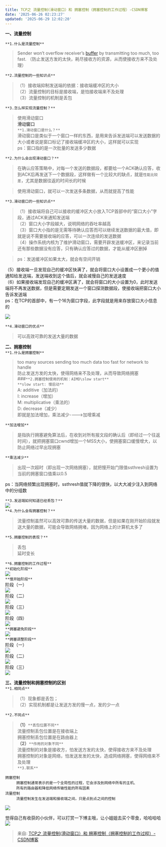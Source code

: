 ```yaml
---
title: TCP之 流量控制(滑动窗口）和 拥塞控制（拥塞控制的工作过程）-CSDN博客
date: '2025-06-26 02:23:27'
updated: '2025-06-29 12:02:20'
---
```



**一、流量控制**

`**1.什么是流量控制**`

> Sender won’t overflow receiver’s [buffer](https://so.csdn.net/so/search?q=buffer&spm=1001.2101.3001.7020) by transmitting too much, too fast. （防止发送方发的太快，耗尽接收方的资源，从而使接收方来不及处理）
>

`**2.流量控制的一些知识点**`

> （1）接收端抑制发送端的依据：接收端缓冲区的大小  
（2）流量控制的目标是接收端，是怕接收端来不及处理  
（3）流量控制的机制是丢包
>

`**3.怎么样实现流量控制？**`

> 使用滑动窗口  
**滑动窗口**  
`**1.滑动窗口是什么？**`  
滑动窗口是类似于一个窗口一样的东西，是用来告诉发送端可以发送数据的大小或者说是窗口标记了接收端缓冲区的大小，这样就可以实现  
ps：窗口指的是一次批量的发送多少数据
>

`**2.为什么会出现滑动窗口？**`

> 在确认应答策略中，对每一个发送的数据段，都要给一个ACK确认应答，收到ACK后再发送下一个数据段，这样做有一个比较大的缺点，就是`性能比较差`，尤其是数据往返的时间长的时候
>

> 使用滑动窗口，就可以一次发送多条数据，从而就提高了性能
>

`**3.滑动窗口的一些知识点**`

> （1）接收端将自己可以接收的缓冲区大小放入TCP首部中的“窗口大小”字段，通过ACK来通知发送端  
（2）窗口大小字段越大，说明网络的吞吐率越高  
（3）窗口大小指的是无需等待确认应答而可以继续发送数据的最大值，即就是说不需要接收端的应答，可以一次连续的发送数据  
（4）操作系统内核为了维护滑动窗口，需要开辟发送缓冲区，来记录当前还有那些数据没有应答，只有确认应答过的数据，才能从缓冲区删掉
>

> ps：发送缓冲区如果太大，就会有空间开销
>

（5）接收端一旦发现自己的缓冲区快满了，就会将窗口大小设置成一个更小的值通知给发送端，发送端收到这个值后，就会减慢自己的发送速度  
（6）如果接收端发现自己的缓冲区满了，就会将窗口的大小设置为0，此时发送端将不再发送数据，但是需要定期发送一个窗口探测数据段，使接收端把窗口大小告诉发送端  
ps：在TCP的首部中，有一个16为窗口字段，此字段就是用来存放窗口大小信息的

![](/images/3bc65bc5940e4aef359a74b4e6d5d511.png)

`**4.滑动窗口的优点**`

> 可以高效可靠的发送大量的数据
>

**二、拥塞控制**  
`**1.什么是拥塞控制**`

> too many sources sending too much data too fast for network to handle  
防止发送方发的太快，使得网络来不及处理，从而导致网络拥塞  
###`**2.拥塞控制使用的机制：AIMD\slow start**`  
`**slow start: 慢启动**`  
A: additive（加法的）  
I: increase（增加）  
M: multiplicative（乘法的）  
D: decrease（减少）  
即就是加法增加，乘法减少---->加增乘减
>

`**加法增加**`

> 是指执行拥塞避免算法后，在收到对所有报文段的确认后（即经过一个往返时间），就把拥塞窗口cwnd增加一个MSS大小，使拥塞窗口缓慢增大，以防止网络过早出现拥塞
>

`**乘法减少**`

> 出现一次超时（即出现一次网络拥塞），就把慢开始门限值ssthresh设置为当前的拥塞窗口值乘以0.5
>

ps：当网络频繁出现拥塞时，ssthresh值就下降的很快，以大大减少注入到网络中的分组数

`**3.发送端如何知道已经丢包？**`  
![](/images/d8bc3d64a8404b353149664c802a5723.png)  
`**4.为什么会有拥塞控制？**`

> 流量控制虽然可以高效可靠的传送大量的数据，但是如果在刚开始阶段就发送大量的数据，可能会导致网络拥堵，因为网络上的计算机太多了
>

`**5.拥塞控制的表现？**`

> 丢包  
延时变长
>

`**6.拥塞控制的工作过程**`  
`**初始化阶段**`  
![](/images/86fb18c1ae3cd70f7da6688f069f0d9a.png)  
`**慢开始阶段**`  
阶段（一）  
![](/images/a1b07d86da6cd11c17a9cfc0fdf44372.png)  
阶段（二）  
![](/images/95bc6b948346984db27673406e7fcb24.png)  
阶段（三）  
![](/images/a2e93ba4612745140e88df83a1e10eb1.png)  
阶段（四）  
![](/images/53b877c4a778472685977ef0ccde6f8c.png)  
`**拥塞避免阶段**`  
![](/images/7c410c534c7c2a98930df2449a3fed01.png)  
`**拥塞调整阶段**`  
阶段（一）  
![](/images/f654aa2cdbcc54968403875f61cf0f80.png)  
阶段（二）  
![](/images/d79ca13daeaa34fe1dd6cce34acd41b3.png)  
阶段（三）  
![](/images/8ec34ab4b83dcd9d4cb682466f0d357f.png)

**三、流量控制和拥塞控制的区别**  
`**1.相同点**`

> （1）现象都是丢包；  
（2）实现机制都是让发送方发的慢一点，发的少一点
>

`**2.不同点**`

> **（1）**`**丢包位置不同**`  
流量控制丢包位置是在接收端上  
拥塞控制丢包位置是在路由器上  
**（2）**`**作用的对象不同**`  
流量控制的对象是接收方，怕发送方发的太快，使得接收方来不及处理  
拥塞控制的对象是网络，怕发送发发的太快，造成网络拥塞，使得网络来不及处理  
`**3.联系**`
>

```plain
拥塞控制
     拥塞控制通常表示的是一个全局性的过程，它会涉及到网络中所有的主机、
     所有的路由器和降低网络传输性能的所有因素
流量控制
     流量控制发生在发送端和接收端之间，只是点到点之间的控制
```

![](/images/e694a1b04d513778be80873509b73201.png)

觉得自己有收获的小伙伴，可以打赏一下博主哦，让小姐姐去买个零食，哈哈哈哈  
![](/images/93b307fb9e697e74d94653c4ff139160.png)



> 来自: [TCP之 流量控制(滑动窗口）和 拥塞控制（拥塞控制的工作过程）-CSDN博客](https://blog.csdn.net/dangzhangjing97/article/details/81008836?spm=1001.2101.3001.6661.1&utm_medium=distribute.pc_relevant_t0.none-task-blog-2%7Edefault%7EBlogCommendFromBaidu%7ERate-1-81008836-blog-143829375.235%5Ev43%5Epc_blog_bottom_relevance_base6&depth_1-utm_source=distribute.pc_relevant_t0.none-task-blog-2%7Edefault%7EBlogCommendFromBaidu%7ERate-1-81008836-blog-143829375.235%5Ev43%5Epc_blog_bottom_relevance_base6&utm_relevant_index=1)
>





